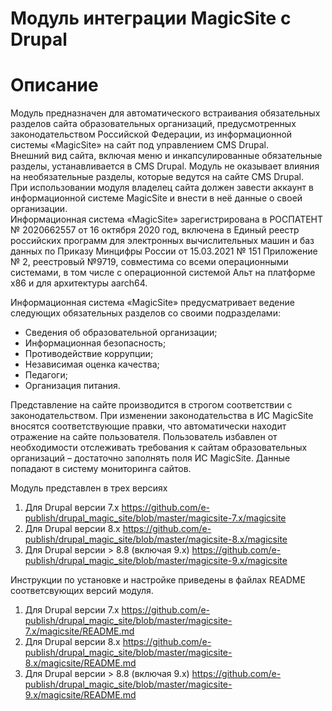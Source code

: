 Модуль интеграции MagicSite c Drupal
========================================

# Описание
Модуль предназначен для автоматического встраивания обязательных разделов сайта образовательных организаций, предусмотренных законодательством Российской Федерации, из информационной системы «MagicSite» на сайт под управлением CMS Drupal.  
Внешний вид сайта, включая меню и инкапсулированные обязательные разделы, устанавливается в CMS Drupal. Модуль не оказывает влияния на необязательные разделы, которые ведутся на сайте CMS Drupal.  
При использовании модуля владелец сайта должен завести аккаунт в информационной системе MagicSite и внести в неё данные о своей организации.  
Информационная система «MagicSite» зарегистрирована в РОСПАТЕНТ № 2020662557 от 16 октября 2020 год, включена в Единый реестр российских программ для электронных вычислительных машин и баз данных по Приказу Минцифры России от 15.03.2021 № 151 Приложение № 2, реестровый №9719, совместима со всеми операционными системами, в том числе с операционной системой Альт на платформе х86 и для архитектуры aarch64.  

Информационная система «MagicSite» предусматривает ведение следующих обязательных разделов со своими подразделами:
 * Сведения об образовательной организации;
 * Информационная безопасность;
 * Противодействие коррупции;
 * Независимая оценка качества;
 * Педагоги;
 * Организация питания.

Представление на сайте производится в строгом соответствии с законодательством. При изменении законодательства в ИС MagicSite вносятся соответствующие правки, что автоматически находит отражение на сайте пользователя. Пользователь избавлен от необходимости отслеживать требования к сайтам образовательных организаций – достаточно заполнять поля ИС MagicSite. Данные попадают в систему мониторинга сайтов.

Модуль представлен в трех версиях
1. Для Drupal версии 7.х https://github.com/e-publish/drupal_magic_site/blob/master/magicsite-7.x/magicsite
2. Для Drupal версии 8.х https://github.com/e-publish/drupal_magic_site/blob/master/magicsite-8.x/magicsite
3. Для Drupal версии > 8.8 (включая 9.x) https://github.com/e-publish/drupal_magic_site/blob/master/magicsite-9.x/magicsite

Инструкции по установке и настройке приведены в файлах README соответсвующих версий модуля.
1. Для Drupal версии 7.х https://github.com/e-publish/drupal_magic_site/blob/master/magicsite-7.x/magicsite/README.md
2. Для Drupal версии 8.х https://github.com/e-publish/drupal_magic_site/blob/master/magicsite-8.x/magicsite/README.md
3. Для Drupal версии > 8.8 (включая 9.x) https://github.com/e-publish/drupal_magic_site/blob/master/magicsite-9.x/magicsite/README.md
